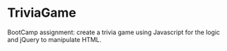 # TriviaGame
BootCamp assignment: create a trivia game using Javascript for the logic and jQuery to manipulate HTML.